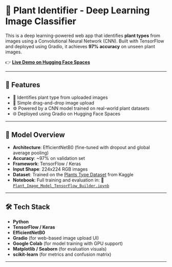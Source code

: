 # 🌿 Plant Identifier - Deep Learning Image Classifier

This is a deep learning-powered web app that identifies **plant types** from images using a Convolutional Neural Network (CNN). Built with TensorFlow and deployed using Gradio, it achieves **97% accuracy** on unseen plant images.

👉 **[Live Demo on Hugging Face Spaces](https://huggingface.co/spaces/Devligan/PlantIdentifier)**

---

## 🚀 Features

- 🌱 Identifies plant type from uploaded images
- 📸 Simple drag-and-drop image upload
- ⚙️ Powered by a CNN model trained on real-world plant datasets
- 🌐 Deployed using Gradio on Hugging Face Spaces

---

## 🧠 Model Overview

- **Architecture**: EfficientNetB0 (fine-tuned with dropout and global average pooling)
- **Accuracy**: ~97% on validation set
- **Framework**: TensorFlow / Keras
- **Input Shape**: 224x224 RGB images
- **Dataset**: Trained on the [Plants Type Dataset](https://www.kaggle.com/datasets/yudhaislamisulistya/plants-type-datasets) from Kaggle
- **Notebook**: Full training and evaluation in:
  🚀 [`Plant_Image_Model_TensorFlow_Builder.ipynb`](https://huggingface.co/spaces/Devligan/PlantIdentifier/blob/main/Plant_Image_Model_TensorFlow_Builder.ipynb)

---

## 🛠 Tech Stack

- **Python**
- **TensorFlow / Keras**
- **EfficientNetB0**
- **Gradio** (for web-based image upload UI)
- **Google Colab** (for model training with GPU support)
- **Matplotlib / Seaborn** (for evaluation visuals)
- **scikit-learn** (for metrics and confusion matrix)

---

